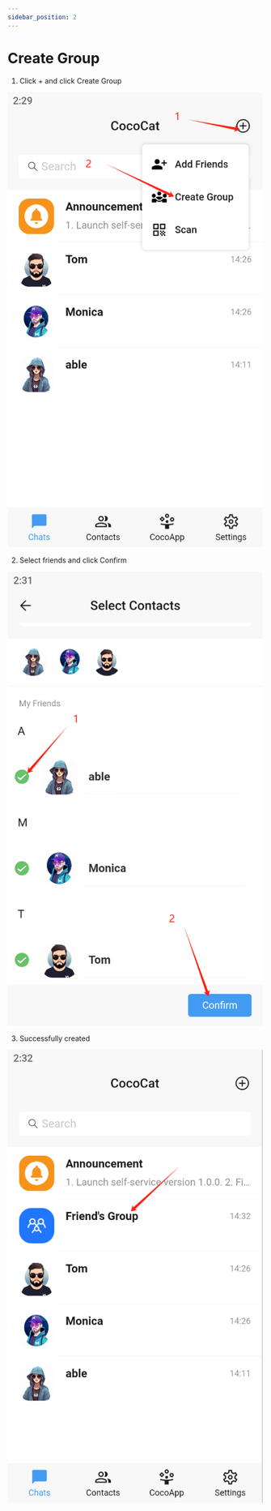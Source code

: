 ```yaml
---
sidebar_position: 2
---
```


# Create Group

1. Click + and click Create Group 



![img](img/Create-a-community-1.png)



2. Select friends and click Confirm



![img](img/Create-a-community-2.png)



3. Successfully created



![img](img/Create-a-community-3.png)


